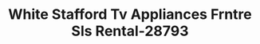 ---
f_zip-code: 38449
f_state-code: TN
title: White Stafford Tv Appliances Frntre Sls Rental-28793
f_phone: 931-427-6279
f_city-only: Ardmore
f_address: 26561 Main Street Ardmore
f_location-unique-id: '28793'
slug: white-stafford-tv-appliances-frntre-sls-rental-28793
updated-on: '2024-05-30T13:46:58.046Z'
created-on: '2024-05-30T13:36:59.803Z'
published-on: '2024-05-30T13:54:32.469Z'
f_city-state: cms/city/ardmore-tn.md
f_company: cms/company/white-stafford-tv-appliances-frntre-sls-rental.md
f_state: cms/state/tennessee.md
layout: '[payday-loan].html'
tags: payday-loan
---